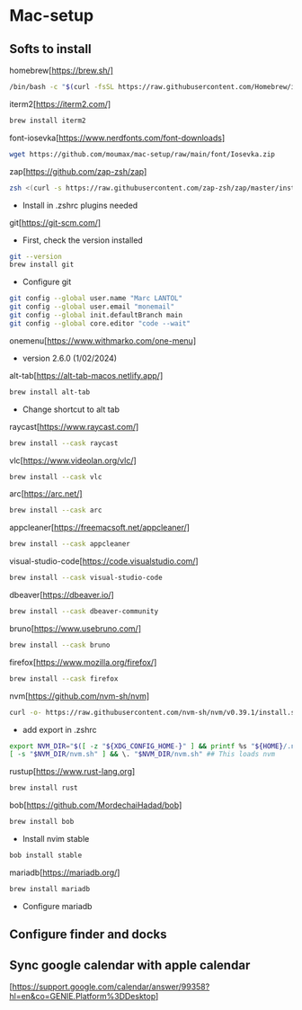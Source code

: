 # Mac-setup

## Softs to install

homebrew[https://brew.sh/]

```bash
/bin/bash -c "$(curl -fsSL https://raw.githubusercontent.com/Homebrew/install/HEAD/install.sh)"
```

iterm2[https://iterm2.com/]

```bash
brew install iterm2
```

font-iosevka[https://www.nerdfonts.com/font-downloads]

```bash
wget https://github.com/moumax/mac-setup/raw/main/font/Iosevka.zip
```

zap[https://github.com/zap-zsh/zap]

```bash
zsh <(curl -s https://raw.githubusercontent.com/zap-zsh/zap/master/install.zsh) --branch release-v1
```

- Install in .zshrc plugins needed

git[https://git-scm.com/]

- First, check the version installed

```bash
git --version
brew install git
```

- Configure git

```bash
git config --global user.name "Marc LANTOL"
git config --global user.email "monemail"
git config --global init.defaultBranch main
git config --global core.editor "code --wait"
```

onemenu[https://www.withmarko.com/one-menu]

- version 2.6.0 (1/02/2024)

alt-tab[https://alt-tab-macos.netlify.app/]

```bash
brew install alt-tab
```

- Change shortcut to alt tab

raycast[https://www.raycast.com/]

```bash
brew install --cask raycast
```

vlc[https://www.videolan.org/vlc/]

```bash
brew install --cask vlc
```

arc[https://arc.net/]

```bash
brew install --cask arc
```

appcleaner[https://freemacsoft.net/appcleaner/]

```bash
brew install --cask appcleaner
```

visual-studio-code[https://code.visualstudio.com/]

```bash
brew install --cask visual-studio-code
```

dbeaver[https://dbeaver.io/]

```bash
brew install --cask dbeaver-community
```

bruno[https://www.usebruno.com/]

```bash
brew install --cask bruno
```

firefox[https://www.mozilla.org/firefox/]

```bash
brew install --cask firefox
```

nvm[https://github.com/nvm-sh/nvm]

```bash
curl -o- https://raw.githubusercontent.com/nvm-sh/nvm/v0.39.1/install.sh | bash
```

- add export in .zshrc

```bash
export NVM_DIR="$([ -z "${XDG_CONFIG_HOME-}" ] && printf %s "${HOME}/.nvm" || printf %s "${XDG_CONFIG_HOME}/nvm")"
[ -s "$NVM_DIR/nvm.sh" ] && \. "$NVM_DIR/nvm.sh" ## This loads nvm
```

rustup[https://www.rust-lang.org]

```bash
brew install rust
```

bob[https://github.com/MordechaiHadad/bob]

```bash
brew install bob
```
- Install nvim stable

```bash
bob install stable
```

mariadb[https://mariadb.org/]

```bash
brew install mariadb
```

- Configure mariadb

## Configure finder and docks

## Sync google calendar with apple calendar

[https://support.google.com/calendar/answer/99358?hl=en&co=GENIE.Platform%3DDesktop]
